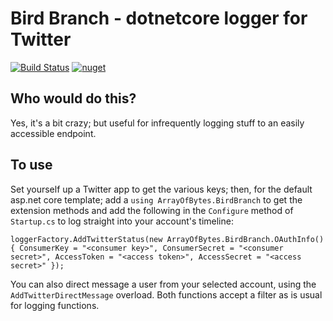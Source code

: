 Bird Branch - dotnetcore logger for Twitter
===========================================
[![Build Status](https://travis-ci.org/sjmelia/TeensyTwitter.svg)](https://travis-ci.org/sjmelia/birdbranch)
[![nuget](https://img.shields.io/badge/nuget-v5.3.0-blue.svg)](https://www.nuget.org/packages/ArrayOfBytes.BirdBranch)

Who would do this?
------------------
Yes, it's a bit crazy; but useful for infrequently logging stuff to an easily accessible endpoint.

To use
------
Set yourself up a Twitter app to get the various keys; then, for the default asp.net core template;
add a `using ArrayOfBytes.BirdBranch` to get the extension methods and add the following in the
`Configure` method of `Startup.cs` to log straight into your account's timeline:

`loggerFactory.AddTwitterStatus(new ArrayOfBytes.BirdBranch.OAuthInfo()
            {
                ConsumerKey = "<consumer key>",
                ConsumerSecret = "<consumer secret>",
                AccessToken = "<access token>",
                AccessSecret = "<access secret>"
            });`

You can also direct message a user from your selected account, using the `AddTwitterDirectMessage` overload.
Both functions accept a filter as is usual for logging functions.